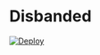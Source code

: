 # Disbanded

[![Deploy](https://www.herokucdn.com/deploy/button.svg)](https://heroku.com/deploy?template=https://github.com/MrHonekawa/TheRealPhoenixBot.git)

